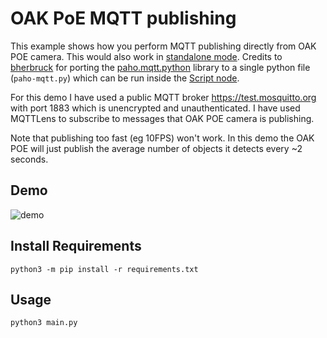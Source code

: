 # OAK PoE MQTT publishing

This example shows how you perform MQTT publishing directly from OAK POE camera. This would also work in [standalone mode](https://docs.luxonis.com/projects/api/en/latest/tutorials/standalone_mode/). Credits to [bherbruck](https://github.com/bherbruck) for porting the [paho.mqtt.python](https://github.com/eclipse/paho.mqtt.python) library to a single python file (`paho-mqtt.py`) which can be run inside the [Script node](https://docs.luxonis.com/projects/api/en/latest/components/nodes/script/).

For this demo I have used a public MQTT broker https://test.mosquitto.org with port 1883 which is unencrypted and unauthenticated. I have used MQTTLens to subscribe to messages that OAK POE camera is publishing.

Note that publishing too fast (eg 10FPS) won't work. In this demo the OAK POE will just publish the average number of objects it detects every ~2 seconds.

## Demo

![demo](https://user-images.githubusercontent.com/18037362/213188479-64e9a5aa-babe-47a5-96df-94f444204ac4.png)

## Install Requirements

```
python3 -m pip install -r requirements.txt
```

## Usage

```
python3 main.py
```
